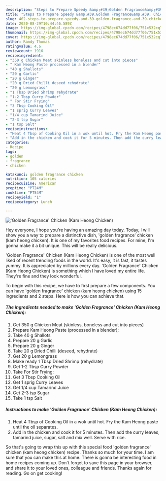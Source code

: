 ```yaml
---
description: "Steps to Prepare Speedy &amp;#39;Golden Fragrance&amp;#39; Chicken (Kam Heong Chicken)"
title: "Steps to Prepare Speedy &amp;#39;Golden Fragrance&amp;#39; Chicken (Kam Heong Chicken)"
slug: 402-steps-to-prepare-speedy-and-39-golden-fragrance-and-39-chicken-kam-heong-chicken
date: 2020-08-29T10:44:46.589Z
image: https://img-global.cpcdn.com/recipes/4798ec674dd77f06/751x532cq70/golden-fragrance-chicken-kam-heong-chicken-recipe-main-photo.jpg
thumbnail: https://img-global.cpcdn.com/recipes/4798ec674dd77f06/751x532cq70/golden-fragrance-chicken-kam-heong-chicken-recipe-main-photo.jpg
cover: https://img-global.cpcdn.com/recipes/4798ec674dd77f06/751x532cq70/golden-fragrance-chicken-kam-heong-chicken-recipe-main-photo.jpg
author: Randy Thomas
ratingvalue: 4.6
reviewcount: 1916
recipeingredient:
- "350 g Chicken Meat skinless boneless and cut into pieces"
- " Kam Heong Paste processed in a blender"
- "40 g Shallots"
- "20 g Garlic"
- "20 g Ginger"
- "20 g Dried Chilli deseed rehydrate"
- "20 g Lemongrass"
- "1 Tbsp Dried Shrimp rehydrate"
- "1-2 Tbsp Curry Powder"
- " For Stir Frying"
- "3 Tbsp Cooking Oil"
- "1 sprig Curry Leaves"
- "1/4 cup Tamarind Juice"
- "2-3 tsp Sugar"
- "1 tsp Salt"
recipeinstructions:
- "Heat 4 Tbsp of Cooking Oil in a wok until hot. Fry the Kam Heong paste until the oil separates."
- "Add in the chicken and cook it for 5 minutes. Then add the curry leaves, tamarind juice, sugar, salt and mix well. Serve with rice."
categories:
- Recipe
tags:
- golden
- fragrance
- chicken

katakunci: golden fragrance chicken 
nutrition: 105 calories
recipecuisine: American
preptime: "PT24M"
cooktime: "PT54M"
recipeyield: "1"
recipecategory: Lunch

---
```



![&#39;Golden Fragrance&#39; Chicken (Kam Heong Chicken)](https://img-global.cpcdn.com/recipes/4798ec674dd77f06/751x532cq70/golden-fragrance-chicken-kam-heong-chicken-recipe-main-photo.jpg)

Hey everyone, I hope you're having an amazing day today. Today, I will show you a way to prepare a distinctive dish, &#39;golden fragrance&#39; chicken (kam heong chicken). It is one of my favorites food recipes. For mine, I'm gonna make it a bit unique. This will be really delicious.



&#39;Golden Fragrance&#39; Chicken (Kam Heong Chicken) is one of the most well liked of recent trending foods in the world. It's easy, it is fast, it tastes yummy. It is appreciated by millions every day. &#39;Golden Fragrance&#39; Chicken (Kam Heong Chicken) is something which I have loved my entire life. They're fine and they look wonderful.


To begin with this recipe, we have to first prepare a few components. You can have &#39;golden fragrance&#39; chicken (kam heong chicken) using 15 ingredients and 2 steps. Here is how you can achieve that.

<!--inarticleads1-->

##### The ingredients needed to make &#39;Golden Fragrance&#39; Chicken (Kam Heong Chicken):

1. Get 350 g Chicken Meat (skinless, boneless and cut into pieces)
1. Prepare  Kam Heong Paste (processed in a blender);
1. Take 40 g Shallots
1. Prepare 20 g Garlic
1. Prepare 20 g Ginger
1. Take 20 g Dried Chilli (deseed, rehydrate)
1. Get 20 g Lemongrass
1. Make ready 1 Tbsp Dried Shrimp (rehydrate)
1. Get 1-2 Tbsp Curry Powder
1. Take  For Stir Frying;
1. Get 3 Tbsp Cooking Oil
1. Get 1 sprig Curry Leaves
1. Get 1/4 cup Tamarind Juice
1. Get 2-3 tsp Sugar
1. Take 1 tsp Salt




<!--inarticleads2-->

##### Instructions to make &#39;Golden Fragrance&#39; Chicken (Kam Heong Chicken):

1. Heat 4 Tbsp of Cooking Oil in a wok until hot. Fry the Kam Heong paste until the oil separates.
1. Add in the chicken and cook it for 5 minutes. Then add the curry leaves, tamarind juice, sugar, salt and mix well. Serve with rice.




So that's going to wrap this up with this special food &#39;golden fragrance&#39; chicken (kam heong chicken) recipe. Thanks so much for your time. I am sure that you can make this at home. There is gonna be interesting food in home recipes coming up. Don't forget to save this page in your browser, and share it to your loved ones, colleague and friends. Thanks again for reading. Go on get cooking!
